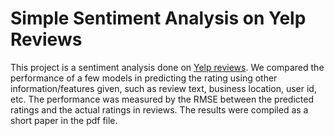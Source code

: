 # Simple Sentiment Analysis on Yelp Reviews
This project is a sentiment analysis done on [Yelp reviews](https://www.yelp.com/dataset). We compared the performance of a few models in predicting the rating using other information/features given, such as review text, business location, user id, etc. The performance was measured by the RMSE between the predicted ratings and the actual ratings in reviews. 
The results were compiled as a short paper in the pdf file.
